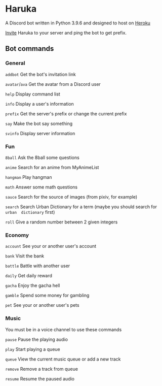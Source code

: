 # Haruka
A Discord bot written in Python 3.9.6 and designed to host on [Heroku](https://dashboard.heroku.com/apps/haruka39)

[Invite](https://discord.com/api/oauth2/authorize?client_id=848178172536946708&permissions=2151018320&scope=bot) Haruka to your server and ping the bot to get prefix.
## Bot commands
### General
`addbot` Get the bot's invitation link

`avatar`/`ava` Get the avatar from a Discord user

`help` Display command list

`info` Display a user's information

`prefix` Get the server's prefix or change the current prefix

`say` Make the bot say something

`svinfo` Display server information
### Fun
`8ball` Ask the 8ball some questions

`anime` Search for an anime from MyAnimeList

`hangman` Play hangman

`math` Answer some math questions

`sauce` Search for the source of images (from pixiv, for example)

`search` Search Urban Dictionary for a term (maybe you should search for `urban  dictionary` first)

`roll` Give a random number between 2 given integers
### Economy
`account` See your or another user's account

`bank` Visit the bank

`battle` Battle with another user

`daily` Get daily reward

`gacha` Enjoy the gacha hell

`gamble` Spend some money for gambling

`pet` See your or another user's pets
### Music
You must be in a voice channel to use these commands

`pause` Pause the playing audio

`play` Start playing a queue

`queue` View the current music queue or add a new track

`remove` Remove a track from queue

`resume` Resume the paused audio

